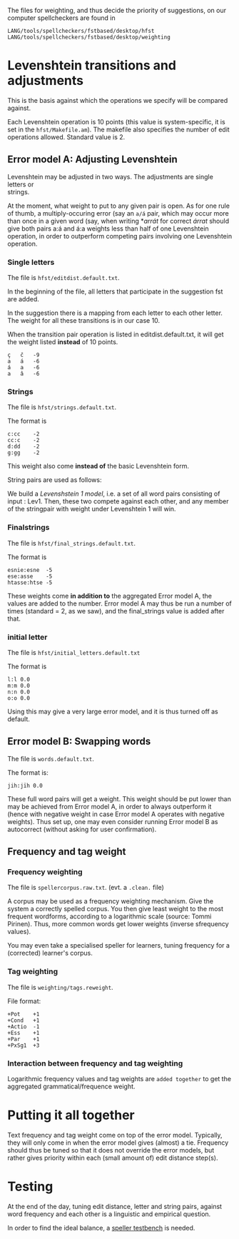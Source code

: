 



The files for weighting, and thus decide the priority of suggestions, on 
our computer spellcheckers are found in


```
LANG/tools/spellcheckers/fstbased/desktop/hfst
LANG/tools/spellcheckers/fstbased/desktop/weighting
```


# Levenshtein transitions and adjustments


This is the basis against which the operations we specify will
be compared against.


Each Levenshtein operation is 10 points (this value is system-specific,
it is set in the `hfst/Makefile.am`). The makefile also specifies
the number of edit operations allowed. Standard value is 2. 


## Error model A: Adjusting Levenshtein


Levenshtein may be adjusted in  two ways. The adjustments are single letters or  
strings.


At the moment, what weight to put to any given pair is open. As for
one rule of thumb, a multiply-occuring error (say an `a/á` pair, 
which may occur more than once in a given word (say, when writing **arrát* 
for correct *árrat* should give both pairs a:á and á:a weights 
less than half of one Levenshtein operation, in order to outperform
competing pairs involving one Levenshtein operation.


### Single letters


The file is `hfst/editdist.default.txt`.


In the beginning of the file, all letters that participate 
in the suggestion fst are added.


In the suggestion there is a mapping from each letter to each other letter.
The weight for all these transitions is in our case 10.


When the transition pair operation is listed in editdist.default.txt,
it will get the weight listed **instead** of 10 points.


```
ç	č	-9
a	á	-6
á	a	-6
a	â	-6
```


### Strings


The file is `hfst/strings.default.txt`.


The format is


```
c:cc	-2
cc:c	-2
d:dd	-2
g:gg	-2
```


This weight also come **instead of** the basic Levenshtein form.


String pairs are used as follows:


We build a *Levenshstein 1 model*, i.e. a set of all
word pairs consisting of input : Lev1. Then, these two compete against
each other, and any member of the stringpair with weight under Levenshtein 1
will win.


### Finalstrings


The file is `hfst/final_strings.default.txt`.


The format is


```
esnie:esne	-5
ese:asse	-5
htasse:htse	-5
```


These weights come **in addition to** the aggregated Error model A, 
the values are added to the number. Error model A may thus be run
a number of times (standard = 2, as we saw), and the final_strings
value is added after that.




### initial letter


The file is `hfst/initial_letters.default.txt`


The format is


```
l:l	0.0
m:m	0.0
n:n	0.0
o:o	0.0
```


Using this may give a very large error model, and it is thus
turned off as default.


## Error model B: Swapping words


The file is `words.default.txt`.


The format is:


```
jih:jïh	0.0
```


These full word pairs will get a weight.
This weight should be put lower than may be achieved from
Error model A, in order to always outperform it (hence with negative
weight in case Error model A operates with negative weights). Thus set up, 
one may even consider running Error model B as autocorrect
(without asking for user confirmation).








## Frequency and tag weight




### Frequency weighting


The file is `spellercorpus.raw.txt`. (evt. a `.clean.` file)


A corpus may be used as a frequency weighting mechanism.
Give the system a correctly spelled corpus.
You then give least weight to the most frequent wordforms, 
according to a logarithmic scale (source: Tommi Pirinen).
Thus, more common words get lower weights (inverse sfrequency values).


You may even take a specialised speller for learners, tuning 
frequency for a (corrected) learner's corpus.


### Tag weighting


The file is `weighting/tags.reweight`.


File format:
```
+Pot    +1
+Cond   +1
+Actio  -1
+Ess    +1
+Par    +1
+PxSg1  +3
```


### Interaction between frequency and tag weighting


Logarithmic frequency values and tag weights are `added together` to get the aggregated grammatical/frequence weight.




# Putting it all together


Text frequency and tag weight come on top of the error model.
Typically, they will only come in when the error model gives (almost) a tie.
Frequency should thus be tuned so that it does not override the error models,
but rather gives priority within each (small amount of) edit distance step(s).






# Testing


At the end of the day, tuning edit distance, letter and string pairs, against word frequency and each other is a linguistic and empirical question.


In order to find the ideal balance, a [speller testbench](../GeneralTesting.html) is needed.
